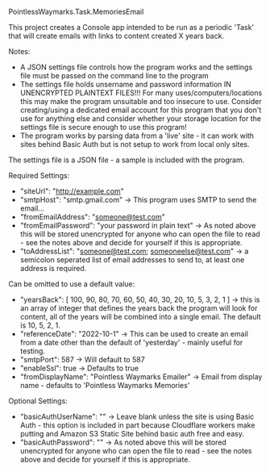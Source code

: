 ﻿PointlessWaymarks.Task.MemoriesEmail

This project creates a Console app intended to be run as a periodic 'Task' that will create emails with links to content created X years back.

Notes:
  - A JSON settings file controls how the program works and the settings file must be passed on the command line to the program
  - The settings file holds unsername and password information IN UNENCRYPTED PLAINTEXT FILES!!! For many uses/computers/locations this may make the program unsuitable and too insecure to use. Consider creating/using a dedicated email account for this program that you don't use for anything else and consider whether your storage location for the settings file is secure enough to use this program!
  - The program works by parsing data from a 'live' site - it can work with sites behind Basic Auth but is not setup to work from local only sites.

The settings file is a JSON file - a sample is included with the program.

Required Settings:
  - "siteUrl": "http://example.com"
  - "smtpHost": "smtp.gmail.com" -> This program uses SMTP to send the email...
  - "fromEmailAddress": "someone@test.com"
  - "fromEmailPassword": "your password in plain text" -> As noted above this will be stored unencrypted for anyone who can open the file to read - see the notes above and decide for yourself if this is appropriate.
  - "toAddressList": "someone@test.com; someoneelse@test.com" -> a semicolon seperated list of email addresses to send to, at least one address is required.

Can be omitted to use a default value:
  - "yearsBack": [ 100, 90, 80, 70, 60, 50, 40, 30, 20, 10, 5, 3, 2, 1 ] -> this is an array of integer that defines the years back the program will look for content, all of the years will be combined into a single email. The default is 10, 5, 2, 1.
  - "referenceDate": "2022-10-1" -> This can be used to create an email from a date other than the default of 'yesterday' - mainly useful for testing.
  - "smtpPort": 587 -> Will default to 587
  - "enableSsl": true -> Defaults to true
  - "fromDisplayName": "Pointless Waymarks Emailer" -> Email from display name - defaults to 'Pointless Waymarks Memories'

Optional Settings:
  - "basicAuthUserName": "" -> Leave blank unless the site is using Basic Auth - this option is included in part because Cloudflare workers make putting and Amazon S3 Static Site behind basic auth free and easy.
  - "basicAuthPassword": "" -> As noted above this will be stored unencrypted for anyone who can open the file to read - see the notes above and decide for yourself if this is appropriate.